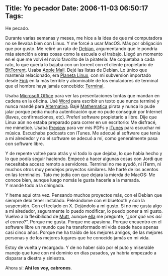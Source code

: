 Title: Yo pecador
Date: 2006-11-03 06:50:17
Tags: 
---
<p>He pecado.</p>

<p>Durante varias semanas y meses, me hice a la idea de que mi computadora no se llevaba bien con Linux. Y me forcé a usar MacOS. Más por obligación que por gusto. Me retiré un rato de <a target="_blank" href="http://www.debian.org">Debian</a>, argumentando que le pondría más atención a otras cosas como la escuela o el trabajo. Llegó un momento en el que me volví el novio favorito de la piratería: Me coquetaba a cada rato, lo que quería lo bajaba con un torrent con el cliente propietario de <a target="_blank" href="http://www.bittorrent.com/">BitTorrent</a>. Usaba <a target="_blank" href="http://www.apple.com/macosx/features/mail/">Apple Mail</a>. Dejé las listas de Debian. Lo único que mantenía relacionado, era <a target="_blank" href="http://www.planetalinux.org/">Planeta Linux</a>, con mi subversion importado desde <a target="_blank" href="http://fink.sf.net">Fink</a> en la más terrible y abominable de los emuladores de terminal que el hombre haya jamás concebido: <a target="_blank" href="http://www.apple.com/macosx/features/unix/">Terminal</a>.</p>

<p>Usaba <a target="_blank" href="http://www.microsoft.com/mac/products/office2004/">Microsoft Office</a> para ver las presentaciones tontas que mandan en cadena en la oficina. Usé <a target="_blank" href="http://www.microsoft.com/mac/products/word2004/word2004.aspx?pid=word2004">Word</a> para escribir un texto que nunca terminé y nunca mandé para <a target="_blank" href="http://www.alternativa.org.mx">Alternativa</a>. Bajé <a target="_blank" href="http://www.wolfram.com/products/mathematica/index.html">Mathematica</a> pirata y nunca lo pude jalar porque pedía mucha autenticación que no pude conseguir por Internet (llaves, confirmaciones, etc). Preferí software propietario a libre. Dije que Linux aún no estaba preparado para correr en un escritorio: Me disfracé, me mimeticé. Usaba <a target="_blank" href="http://www.apple.com/macosx/features/pdf/">Preview</a> para ver mis PDFs y <a target="_blank" href="http://www.apple.com/itunes/">iTunes</a> para escuchar mi música. Escuchaba podcasts con iTunes. Me adecué al software que tenía a mi alrededor y no el software se adecuó a mí, como generalmente pasa con software libre.</p>

<p>Y de repente volteé para atrás y vi todo lo que dejaba, lo que había hecho y lo que podía seguir haciendo. Empecé a hacer algunas cosas con Jordi que necesitaba acceso remoto a servidores. Terminal no me ayudó, ni iTerm, ni muchos otros muy pendejos proyectos similares. Me harté de los acentos en las terminales. Tato me jodía con que dejara la mierda de MacOS: Me conoce bien, aunque luego nomás le gusta hacerle a la mamada.<br/>
Y mandé todo a la chingada.</p>

<p>Y heme aquí otra vez. Pensando muchos proyectos más, con el Debian que siempre debí tener instalado. Peleándome con el bluetooth y con la suspensión. Con el teclado en X. Dejándolo a mi gusto. Si no me gusta algo a mi alrededor, seguramente lo puedo modificar, lo puedo poner a mi gusto. Vuelvo a la flexibilidad de <a target="_blank" href="http://www.mutt.org">Mutt</a>, aunque <a target="_blank" href="http://www.maggit.com.mx">ella</a> me pregunte, &#8220;<em>¿por qué ves así el correo?</em>&#8221;. Porque me gusta. Porque me apasiona. Porque encuentro en el software libre un mundo que ha transformado mi vida desde hace apenas casi cinco años. Porque me ha traído de los mejores amigos, de las mejores personas y de los mejores lugares que he conocido jamás en mi vida.</p>

<p>Estoy de vuelta y recargado. Y de no haber sido por el puto y miserable manejo que tuve con mi dominio en días pasados, ya habría empezado a disparar a diestra y siniestra.</p>

<p>Ahora sí: <strong>Ahí les voy, cabrones</strong>.</p>
